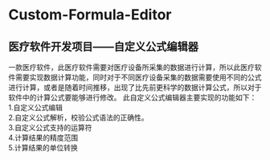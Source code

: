# Custom-Formula-Editor
## 医疗软件开发项目——自定义公式编辑器
一款医疗软件，此医疗软件需要对医疗设备所采集的数据进行计算，所以此医疗软件需要实现数据计算功能，同时对于不同医疗设备采集的数据需要使用不同的公式进行计算，或者是随着时间推移，出现了比先前更科学的数据计算公式，所以对于软件中的计算公式要能够进行修改。
此自定义公式编辑器主要实现的功能如下：   
1.自定义公式编辑   
2.自定义公式解析，校验公式语法的正确性。  
3.自定义公式支持的运算符    
4.计算结果的精度范围    
5.计算结果的单位转换
